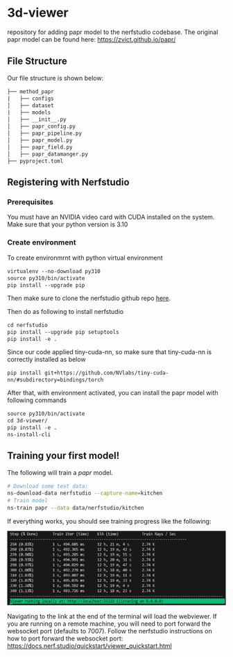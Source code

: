 # 3d-viewer
repository for adding papr model to the nerfstudio codebase. The original papr model can be found here: https://zvict.github.io/papr/

## File Structure
Our file structure is shown below:

```
├── method_papr
|   ├── configs
│   ├── dataset
|   ├── models
│   ├── __init__.py
│   ├── papr_config.py
│   ├── papr_pipeline.py 
│   ├── papr_model.py 
│   ├── papr_field.py 
│   ├── papr_datamanger.py 
├── pyproject.toml
```

## Registering with Nerfstudio
### Prerequisites

You must have an NVIDIA video card with CUDA installed on the system. Make sure that your python version is 3.10
### Create environment

To create environmrnt with python virtual environment
```
virtualenv --no-download py310
source py310/bin/activate
pip install --upgrade pip
```
Then make sure to clone the nerfstudio github repo [here](https://github.com/nerfstudio-project/nerfstudio/).

Then do as following to install nerfstudio
```
cd nerfstudio
pip install --upgrade pip setuptools
pip install -e .
```
Since our code applied tiny-cuda-nn, so make sure that tiny-cuda-nn is correctly installed as below
```
pip install git+https://github.com/NVlabs/tiny-cuda-nn/#subdirectory=bindings/torch
```
After that, with environment activated, you can install the papr model with following commands
```
source py310/bin/activate
cd 3d-viewer/
pip install -e .
ns-install-cli
```
## Training your first model!

The following will train a _papr_ model.

```bash
# Download some test data:
ns-download-data nerfstudio --capture-name=kitchen
# Train model
ns-train papr --data data/nerfstudio/kitchen
```

If everything works, you should see training progress like the following:

<p align="center">
    <img width="800" alt="image" src="./training.png">
</p>

Navigating to the link at the end of the terminal will load the webviewer. If you are running on a remote machine, you will need to port forward the websocket port (defaults to 7007).
Follow the nerfstudio instructions on how to port forward the websocket port:
https://docs.nerf.studio/quickstart/viewer_quickstart.html
